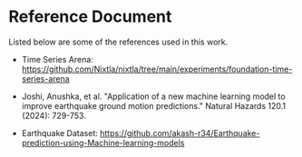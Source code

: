 # Reference Document

Listed below are some of the references used in this work.

- Time Series Arena: https://github.com/Nixtla/nixtla/tree/main/experiments/foundation-time-series-arena

- Joshi, Anushka, et al. "Application of a new machine learning model to improve earthquake ground motion predictions." Natural Hazards 120.1 (2024): 729-753.

- Earthquake Dataset: https://github.com/akash-r34/Earthquake-prediction-using-Machine-learning-models